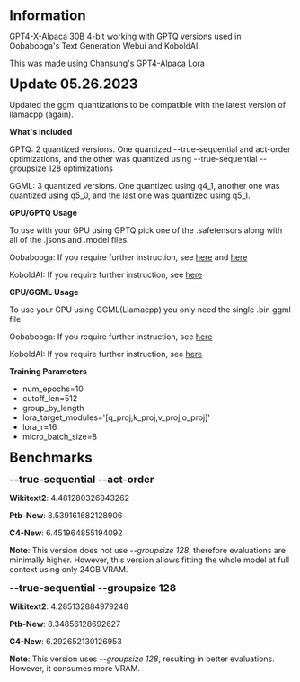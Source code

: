 <p><strong><font size="5">Information</font></strong></p>
GPT4-X-Alpaca 30B 4-bit working with GPTQ versions used in Oobabooga's Text Generation Webui and KoboldAI.

<p>This was made using <a href="https://huggingface.co/chansung/gpt4-alpaca-lora-30b">Chansung's GPT4-Alpaca Lora</a></p>

<p><strong><font size="5">Update 05.26.2023</font></strong></p>
<p>Updated the ggml quantizations to be compatible with the latest version of llamacpp (again).</p>

<p><strong>What's included</strong></p>

<P>GPTQ: 2 quantized versions. One quantized --true-sequential and act-order optimizations, and the other was quantized using --true-sequential --groupsize 128 optimizations</P>
<P>GGML: 3 quantized versions. One quantized using q4_1, another one was quantized using q5_0, and the last one was quantized using q5_1.</P> 

<p><strong>GPU/GPTQ Usage</strong></p>
<p>To use with your GPU using GPTQ pick one of the .safetensors along with all of the .jsons and .model files.</p>
<p>Oobabooga: If you require further instruction, see <a href="https://github.com/oobabooga/text-generation-webui/blob/main/docs/GPTQ-models-(4-bit-mode).md">here</a> and <a href="https://github.com/oobabooga/text-generation-webui/blob/main/docs/LLaMA-model.md">here</a></p>
<p>KoboldAI: If you require further instruction, see <a href="https://github.com/0cc4m/KoboldAI">here</a></p>

<p><strong>CPU/GGML Usage</strong></p> 
<p>To use your CPU using GGML(Llamacpp) you only need the single .bin ggml file.</p>
<p>Oobabooga: If you require further instruction, see <a href="https://github.com/oobabooga/text-generation-webui/blob/main/docs/llama.cpp-models.md">here</a></p>
<p>KoboldAI: If you require further instruction, see <a href="https://github.com/LostRuins/koboldcpp">here</a></p>

<p><strong>Training Parameters</strong></p>
<ul><li>num_epochs=10</li><li>cutoff_len=512</li><li>group_by_length</li><li>lora_target_modules='[q_proj,k_proj,v_proj,o_proj]'</li><li>lora_r=16</li><li>micro_batch_size=8</li></ul>

<p><strong><font size="5">Benchmarks</font></strong></p>

<p><strong><font size="4">--true-sequential --act-order</font></strong></p>

<strong>Wikitext2</strong>: 4.481280326843262

<strong>Ptb-New</strong>: 8.539161682128906

<strong>C4-New</strong>: 6.451964855194092

<strong>Note</strong>: This version does not use <i>--groupsize 128</i>, therefore evaluations are minimally higher. However, this version allows fitting the whole model at full context using only 24GB VRAM.

<p><strong><font size="4">--true-sequential --groupsize 128</font></strong></p>

<strong>Wikitext2</strong>: 4.285132884979248

<strong>Ptb-New</strong>: 8.34856128692627

<strong>C4-New</strong>: 6.292652130126953

<strong>Note</strong>: This version uses <i>--groupsize 128</i>, resulting in better evaluations. However, it consumes more VRAM.